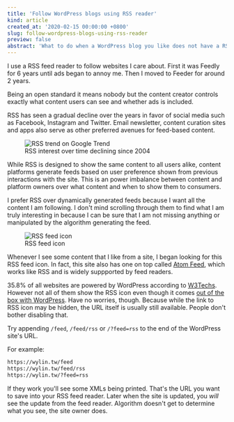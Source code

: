 ```yaml
---
title: 'Follow WordPress blogs using RSS reader'
kind: article
created_at: '2020-02-15 00:00:00 +0800'
slug: follow-wordpress-blogs-using-rss-reader
preview: false
abstract: 'What to do when a WordPress blog you like does not have a RSS feed button'
---
```


<!-- 
This line is 80 characters long
01234567890123456789012345678901234567890123456789012345678901234567890123456789
-->

I use a RSS feed reader to follow websites I care about. First it was Feedly for
6 years until ads began to annoy me. Then I moved to Feeder for around 2 years.

Being an open standard it means nobody but the content creator controls exactly
what content users can see and whether ads is included.

RSS has seen a gradual decline over the years in favor of social media such as
Facebook, Instagram and Twitter. Email newsletter, content curation sites and
apps also serve as other preferred avenues for feed-based content.

<figure>
<img src='./rss_trend.jpg' alt='RSS trend on Google Trend' />
<figcaption>RSS interest over time declining since 2004</figcaption>
</figure>

While RSS is designed to show the same content to all users alike, content
platforms generate feeds based on user preference shown from previous
interactions with the site. This is an power imbalance between content and
platform owners over what content and when to show them to consumers.

I prefer RSS over dynamically generated feeds because I want all the content
I am following. I don't mind scrolling through them to find what I am truly
interesting in because I can be sure that I am not missing anything or
manipulated by the algorithm generating the feed.

<figure>
<img src='./rss32x32.png' alt='RSS feed icon' />
<figcaption>RSS feed icon</figcaption>
</figure>

Whenever I see some content that I like from a site, I began looking for this
RSS feed icon. In fact, this site also has one on top called
[Atom Feed](/atom.xml), which works like RSS and is widely suppported by
feed readers.

35.8% of all websites are powered by WordPress according to
[W3Techs](https://w3techs.com/technologies/overview/content_management).
However not all of them show the RSS icon even though it comes [out of the
box with WordPress](https://wordpress.org/support/article/wordpress-feeds/#finding-your-feed-url).
Have no worries, though. Because while the link to RSS icon may be hidden,
the URL itself is usually still available. People don't bother disabling
that.

Try appending `/feed`, `/feed/rss` or `/?feed=rss` to the end of the
WordPress site's URL.

For example:

~~~bash
https://wylin.tw/feed
https://wylin.tw/feed/rss
https://wylin.tw/?feed=rss
~~~

If they work you'll see some XMLs being printed. That's the URL you want
to save into your RSS feed reader. Later when the site is updated, you
*will* see the update from the feed reader. Algorithm doesn't get to
determine what you see, the site owner does.